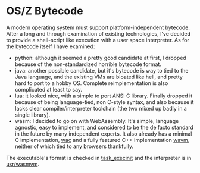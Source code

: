 OS/Z Bytecode
=============

A modern operating system must support platform-independent bytecode. After a long and through examination of existing
technologies, I've decided to provide a shell-script like execution with a user space interpreter. As for the bytecode
itself I have examined:

- python: although it seemed a pretty good candidate at first, I dropped because of the non-standardized horrible bytecode format.
- java: another possible candidate, but it's bytecode is way to tied to the Java language, and the existing VMs are bloated
    like hell, and pretty hard to port to a hobby OS. Complete reimplementation is also complicated at least to say.
- lua: it looked nice, with a simple to port ANSI C library. Finally dropped it because of being language-tied, non C-style
    syntax, and also because it lacks clear compiler/interpreter toolchain (the two mixed up badly in a single library).
- wasm: I decided to go on with WebAssembly. It's simple, language agnostic, easy to implement, and considered to be the
    de facto standard in the future by many independent experts. It also already has a minimal C implementation, [wac](https://github.com/kanaka/wac)
    and a fully featured C++ implementation [wavm](https://github.com/WAVM/WAVM), neither of which tied to any browsers thankfully.

The executable's format is checked in [task_execinit](https://gitlab.com/bztsrc/osz/blob/master/src/core/task.c) and the
interpreter is in [usr/wasmvm](https://gitlab.com/bztsrc/osz/blob/master/usr/wasmvm).
